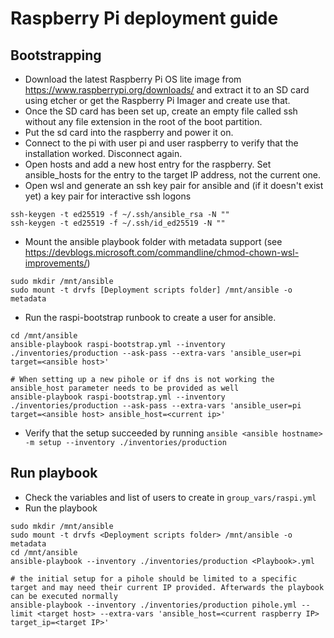 # Raspberry Pi deployment guide
## Bootstrapping
- Download the latest Raspberry Pi OS lite image from https://www.raspberrypi.org/downloads/ and extract it to an SD card using etcher or get the Raspberry Pi Imager and create use that.
- Once the SD card has been set up, create an empty file called ssh without any file extension in the root of the boot partition.
- Put the sd card into the raspberry and power it on.
- Connect to the pi with user pi and user raspberry to verify that the installation worked. Disconnect again.
- Open hosts and add a new host entry for the raspberry. Set ansible_hosts for the entry to the target IP address, not the current one.
- Open wsl and generate an ssh key pair for ansible and (if it doesn't exist yet) a key pair for interactive ssh logons
```
ssh-keygen -t ed25519 -f ~/.ssh/ansible_rsa -N ""
ssh-keygen -t ed25519 -f ~/.ssh/id_ed25519 -N ""
```

- Mount the ansible playbook folder with metadata support (see https://devblogs.microsoft.com/commandline/chmod-chown-wsl-improvements/)
```
sudo mkdir /mnt/ansible
sudo mount -t drvfs [Deployment scripts folder] /mnt/ansible -o metadata
```

- Run the raspi-bootstrap runbook to create a user for ansible.
```
cd /mnt/ansible
ansible-playbook raspi-bootstrap.yml --inventory ./inventories/production --ask-pass --extra-vars 'ansible_user=pi target=<ansible host>'

# When setting up a new pihole or if dns is not working the ansible_host parameter needs to be provided as well
ansible-playbook raspi-bootstrap.yml --inventory ./inventories/production --ask-pass --extra-vars 'ansible_user=pi target=<ansible host> ansible_host=<current ip>'
```
- Verify that the setup succeeded by running `ansible <ansible hostname> -m setup --inventory ./inventories/production`

## Run playbook
- Check the variables and list of users to create in  `group_vars/raspi.yml`
- Run the playbook
```
sudo mkdir /mnt/ansible
sudo mount -t drvfs <Deployment scripts folder> /mnt/ansible -o metadata
cd /mnt/ansible
ansible-playbook --inventory ./inventories/production <Playbook>.yml

# the initial setup for a pihole should be limited to a specific target and may need their current IP provided. Afterwards the playbook can be executed normally
ansible-playbook --inventory ./inventories/production pihole.yml --limit <target host> --extra-vars 'ansible_host=<current raspberry IP> target_ip=<target IP>'
```